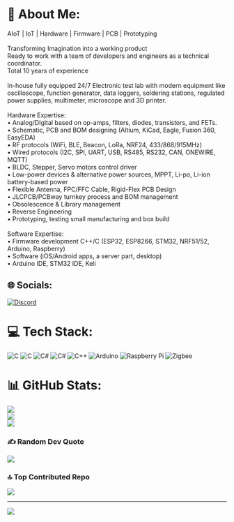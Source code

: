 # 💫 About Me:
AIoT | IoT | Hardware | Firmware | PCB | Prototyping<br><br>Transforming Imagination into a working product<br>Ready to work with a team of developers and engineers as a technical coordinator.<br>Total 10 years of experience<br><br>In-house fully equipped 24/7 Electronic test lab with modern equipment like oscilloscope, function generator, data loggers, soldering stations, regulated power supplies, multimeter, microscope and 3D printer.<br><br>Hardware Expertise:<br>• Analog/DIgital based on op-amps, filters, diodes, transistors, and FETs.<br>• Schematic, PCB and BOM designing (Altium, KiCad, Eagle, Fusion 360, EasyEDA)<br>• RF protocols (WiFi, BLE, Beacon, LoRa, NRF24, 433/868/915MHz)<br>• Wired protocols (I2C, SPI, UART, USB, RS485, RS232, CAN, ONEWIRE, MQTT)<br>• BLDC, Stepper, Servo motors control driver<br>• Low-power devices & alternative power sources, MPPT, Li-po, Li-ion battery-based power<br>• Flexible Antenna, FPC/FFC Cable, Rigid-Flex PCB Design<br>• JLCPCB/PCBway turnkey process and BOM management<br>• Obsolescence & Library management<br>• Reverse Engineering<br>• Prototyping, testing small manufacturing and box build<br><br>Software Expertise:<br>• Firmware development C++/C (ESP32, ESP8266, STM32, NRF51/52, Arduino, Raspberry)<br>• Software (iOS/Android apps, a server part, desktop)<br>• Arduino IDE, STM32 IDE, Keli


## 🌐 Socials:
[![Discord](https://img.shields.io/badge/Discord-%237289DA.svg?logo=discord&logoColor=white)](https://discord.gg/1013013119422963752) 

# 💻 Tech Stack:
![C](https://img.shields.io/badge/c-%2300599C.svg?style=for-the-badge&logo=c&logoColor=white) ![C](https://img.shields.io/badge/c-%2300599C.svg?style=for-the-badge&logo=c&logoColor=white) ![C#](https://img.shields.io/badge/c%23-%23239120.svg?style=for-the-badge&logo=csharp&logoColor=white) ![C#](https://img.shields.io/badge/c%23-%23239120.svg?style=for-the-badge&logo=csharp&logoColor=white) ![C++](https://img.shields.io/badge/c++-%2300599C.svg?style=for-the-badge&logo=c%2B%2B&logoColor=white) ![Arduino](https://img.shields.io/badge/-Arduino-00979D?style=for-the-badge&logo=Arduino&logoColor=white) ![Raspberry Pi](https://img.shields.io/badge/-RaspberryPi-C51A4A?style=for-the-badge&logo=Raspberry-Pi) ![Zigbee](https://img.shields.io/badge/zigbee-%23EB0443.svg?style=for-the-badge&logo=zigbee&logoColor=white)
# 📊 GitHub Stats:
![](https://github-readme-stats.vercel.app/api?username=ManojNU&theme=dark&hide_border=false&include_all_commits=false&count_private=false)<br/>
![](https://github-readme-streak-stats.herokuapp.com/?user=ManojNU&theme=dark&hide_border=false)<br/>
![](https://github-readme-stats.vercel.app/api/top-langs/?username=ManojNU&theme=dark&hide_border=false&include_all_commits=false&count_private=false&layout=compact)

### ✍️ Random Dev Quote
![](https://quotes-github-readme.vercel.app/api?type=horizontal&theme=radical)

### 🔝 Top Contributed Repo
![](https://github-contributor-stats.vercel.app/api?username=ManojNU&limit=5&theme=dark&combine_all_yearly_contributions=true)

---
[![](https://visitcount.itsvg.in/api?id=ManojNU&icon=0&color=0)](https://visitcount.itsvg.in)

<!-- Proudly created with GPRM ( https://gprm.itsvg.in ) -->
